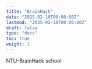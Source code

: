 ```yaml
---
title: "BrainHack"
date: "2025-02-10T00:00:00Z"
lastmod: "2025-02-10T00:00:00Z"
draft: false
type: "docs"
toc: true
weight: 1
---
```



NTU-BrainHack school
